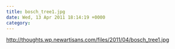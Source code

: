 ```yaml
---
title: bosch_tree1.jpg
date: Wed, 13 Apr 2011 18:14:19 +0000
category: 
---
```


http://thoughts.wp.newartisans.com/files/2011/04/bosch_tree1.jpg
